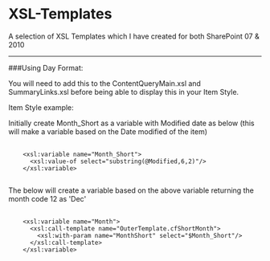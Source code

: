 XSL-Templates
=============

A selection of XSL Templates which I have created for both SharePoint 07 &amp; 2010


---
###Using Day Format:

You will need to add this to the ContentQueryMain.xsl and SummaryLinks.xsl before being able to display this in your Item Style.

Item Style example:

Initially create Month_Short as a variable with Modified date as below (this will make a variable based on the Date modified of the item)

<pre>
  <code>
    &lt;xsl:variable name="Month_Short"&gt;
      &lt;xsl:value-of select="substring(@Modified,6,2)"/&gt;
    &lt;/xsl:variable&gt;
  </code>
</pre>


The below will create a variable based on the above variable returning the month code 12 as 'Dec'

<pre>
  <code>
    &lt;xsl:variable name="Month"&gt;
      &lt;xsl:call-template name="OuterTemplate.cfShortMonth"&gt;
        &lt;xsl:with-param name="MonthShort" select="$Month_Short"/&gt;
      &lt;/xsl:call-template&gt;
    &lt;/xsl:variable>
  </code>
</pre>
